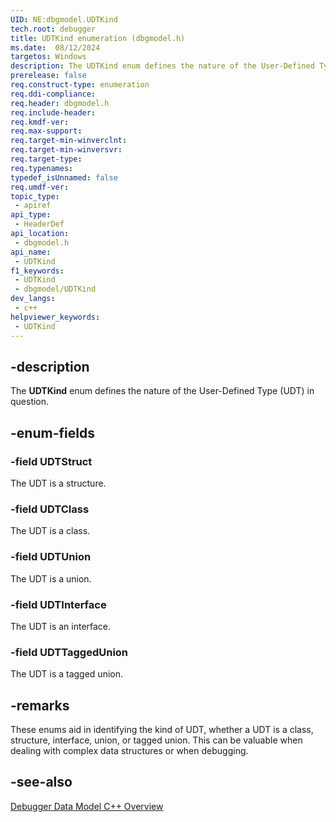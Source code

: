 ```yaml
---
UID: NE:dbgmodel.UDTKind
tech.root: debugger
title: UDTKind enumeration (dbgmodel.h)
ms.date:  08/12/2024
targetos: Windows
description: The UDTKind enum defines the nature of the User-Defined Type (UDT) in question.  
prerelease: false
req.construct-type: enumeration
req.ddi-compliance: 
req.header: dbgmodel.h
req.include-header: 
req.kmdf-ver: 
req.max-support: 
req.target-min-winverclnt: 
req.target-min-winversvr: 
req.target-type: 
req.typenames: 
typedef_isUnnamed: false
req.umdf-ver: 
topic_type:
 - apiref
api_type:
 - HeaderDef
api_location:
 - dbgmodel.h
api_name:
 - UDTKind
f1_keywords:
 - UDTKind
 - dbgmodel/UDTKind
dev_langs:
 - c++
helpviewer_keywords:
 - UDTKind
---
```


## -description  
   
The **UDTKind** enum defines the nature of the User-Defined Type (UDT) in question.  
   
## -enum-fields  
   
### -field UDTStruct  
   
The UDT is a structure.  
   
### -field UDTClass  
   
The UDT is a class.  
   
### -field UDTUnion  
   
The UDT is a union.  
   
### -field UDTInterface  
   
The UDT is an interface.  
   
### -field UDTTaggedUnion  
   
The UDT is a tagged union.  
   
## -remarks  
   
These enums aid in identifying the kind of UDT, whether a UDT is a class, structure, interface, union, or tagged union. This can be valuable when dealing with complex data structures or when debugging. 

## -see-also

[Debugger Data Model C++ Overview](/windows-hardware/drivers/debugger/data-model-cpp-overview)

